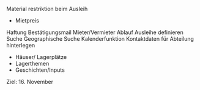 Material restriktion beim Ausleih
 - Mietpreis

Haftung
Bestätigungsmail Mieter/Vermieter
Ablauf Ausleihe definieren
Suche
Geographische Suche
Kalenderfunktion
Kontaktdaten für Abteilung hinterlegen
 
 - Häuser/ Lagerplätze
 - Lagerthemen
 - Geschichten/Inputs
 
Ziel: 16. November